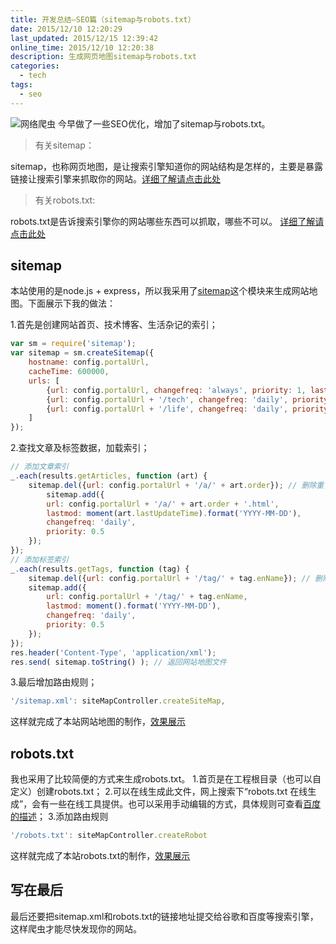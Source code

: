 ```yaml
---
title: 开发总结—SEO篇（sitemap与robots.txt）
date: 2015/12/10 12:20:29
last_updated: 2015/12/15 12:39:42
online_time: 2015/12/10 12:20:38
description: 生成网页地图sitemap与robots.txt
categories:
  - tech
tags:
  - seo
---
```


![网络爬虫](https://encrypted-tbn2.gstatic.com/images?q=tbn:ANd9GcRPJWrvh3u01H4EDvUQt2o9dJgAdBGEWvZtL3-lO5elU0VdB4VN)
今早做了一些SEO优化，增加了sitemap与robots.txt。
> 有关sitemap： 

sitemap，也称网页地图，是让搜索引擎知道你的网站结构是怎样的，主要是暴露链接让搜索引擎来抓取你的网站。[详细了解请点击此处](http://baike.baidu.com/view/1072062.htm)

> 有关robots.txt: 

robots.txt是告诉搜索引擎你的网站哪些东西可以抓取，哪些不可以。
[详细了解请点击此处](https://zh.wikipedia.org/wiki/Robots.txt)

## sitemap
本站使用的是node.js + express，所以我采用了[sitemap](https://www.npmjs.com/package/sitemap)这个模块来生成网站地图。下面展示下我的做法：

1.首先是创建网站首页、技术博客、生活杂记的索引；
```javascript
var sm = require('sitemap');
var sitemap = sm.createSitemap({
    hostname: config.portalUrl,
    cacheTime: 600000,
    urls: [
        {url: config.portalUrl, changefreq: 'always', priority: 1, lastmod: moment().format('YYYY-MM-DD')},
        {url: config.portalUrl + '/tech', changefreq: 'daily', priority: 0.8, lastmod: moment().format('YYYY-MM-DD')},
        {url: config.portalUrl + '/life', changefreq: 'daily', priority: 0.8, lastmod: moment().format('YYYY-MM-DD')}
    ]
});
```

2.查找文章及标签数据，加载索引；
```javascript
// 添加文章索引
_.each(results.getArticles, function (art) {
	sitemap.del({url: config.portalUrl + '/a/' + art.order}); // 删除重复
		sitemap.add({
		url: config.portalUrl + '/a/' + art.order + '.html',
		lastmod: moment(art.lastUpdateTime).format('YYYY-MM-DD'),
		changefreq: 'daily',
		priority: 0.5
	});
});
// 添加标签索引
_.each(results.getTags, function (tag) {
	sitemap.del({url: config.portalUrl + '/tag/' + tag.enName}); // 删除重复
	sitemap.add({
		url: config.portalUrl + '/tag/' + tag.enName,
		lastmod: moment().format('YYYY-MM-DD'),
		changefreq: 'daily',
		priority: 0.5
	});
});
res.header('Content-Type', 'application/xml');
res.send( sitemap.toString() ); // 返回网站地图文件
```

3.最后增加路由规则；
```javascript
'/sitemap.xml': siteMapController.createSiteMap,
```

这样就完成了本站网站地图的制作，[效果展示](http://yangrunwei.com/sitemap.xml)

## robots.txt
我也采用了比较简便的方式来生成robots.txt。
1.首页是在工程根目录（也可以自定义）创建robots.txt；
2.可以在线生成此文件，网上搜索下“robots.txt 在线生成”，会有一些在线工具提供。也可以采用手动编辑的方式，具体规则可查看[百度的描述](http://zhanzhang.baidu.com/college/courseinfo?id=267&page=12#h2_article_title28)；
3.添加路由规则
```javascript
'/robots.txt': siteMapController.createRobot
```
这样就完成了本站robots.txt的制作，[效果展示](http://yangrunwei.com/robots.txt)

## 写在最后
最后还要把sitemap.xml和robots.txt的链接地址提交给谷歌和百度等搜索引擎，这样爬虫才能尽快发现你的网站。





